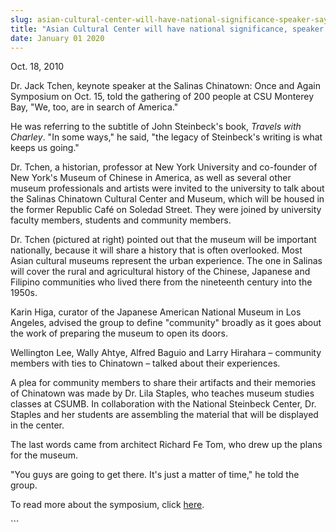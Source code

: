 ```yaml
---
slug: asian-cultural-center-will-have-national-significance-speaker-says
title: "Asian Cultural Center will have national significance, speaker says"
date: January 01 2020
---
```


 
<p>Oct. 18, 2010</p>
<p>
  Dr. Jack Tchen, keynote speaker at the Salinas Chinatown: Once and Again
  Symposium on Oct. 15, told the gathering of 200 people at CSU Monterey Bay,
  "We, too, are in search of America."
</p>
<p>
  He was referring to the subtitle of John Steinbeck's book,
  <em>Travels with Charley</em>. "In some ways," he said, "the legacy of
  Steinbeck's writing is what keeps us going."
</p>
<p>
  Dr. Tchen, a historian, professor at New York University and co-founder of New
  York's Museum of Chinese in America, as well as several other museum
  professionals and artists were invited to the university to talk about the
  Salinas Chinatown Cultural Center and Museum, which will be housed in the
  former Republic Café on Soledad Street. They were joined by university faculty
  members, students and community members.
</p>
<p>
  Dr. Tchen (pictured at right) pointed out that the museum will be important
  nationally, because it will share a history that is often overlooked. Most
  Asian cultural museums represent the urban experience. The one in Salinas will
  cover the rural and agricultural history of the Chinese, Japanese and Filipino
  communities who lived there from the nineteenth century into the 1950s.
</p>
<p>
  Karin Higa, curator of the Japanese American National Museum in Los Angeles,
  advised the group to define "community" broadly as it goes about the work of
  preparing the museum to open its doors.
</p>
<p>
  Wellington Lee, Wally Ahtye, Alfred Baguio and Larry Hirahara – community
  members with ties to Chinatown ­– talked about their experiences.
</p>
<p>
  A plea for community members to share their artifacts and their memories of
  Chinatown was made by Dr. Lila Staples, who teaches museum studies classes at
  CSUMB. In collaboration with the National Steinbeck Center, Dr. Staples and
  her students are assembling the material that will be displayed in the center.
</p>
<p>
  The last words came from architect Richard Fe Tom, who drew up the plans for
  the museum.
</p>
<p>
  "You guys are going to get there. It's just a matter of time," he told the
  group.
</p>
<p>
  To read more about the symposium, click
  <a href="https://csumb.edu/site/x25524.xml">here</a>.
</p>
```
